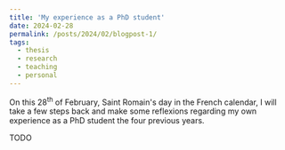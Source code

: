 ```yaml
---
title: 'My experience as a PhD student'
date: 2024-02-28
permalink: /posts/2024/02/blogpost-1/
tags:
  - thesis
  - research
  - teaching
  - personal
---
```


On this 28<sup>th</sup> of February, Saint Romain's day in the French calendar, I will take a few steps back and make some reflexions regarding my own experience as a PhD student the four previous years.

TODO